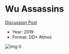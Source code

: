 # Wu Assassins 

[Discussion Post](https://www.avsforum.com/threads/bass-eq-for-filtered-movies.2995212/post-58419312)

* Year: 2019
* Format: DD+ Atmos

![img 0](https://i.imgur.com/JIOc7zq.jpg)

